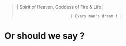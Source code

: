 
<blockquote>
                    | Spirit of Heaven, Goddess of Fire & Life |

                            | Every man's dream ! |
 </blockquote>

 # Or should we say ? 


